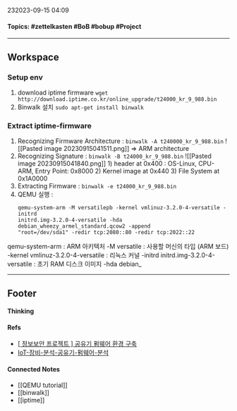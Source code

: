 232023-09-15 04:09
#### Topics: #zettelkasten #BoB #bobup #Project
---
## Workspace
### Setup env
1. download iptime firmware
	`wget http://download.iptime.co.kr/online_upgrade/t24000_kr_9_988.bin`
2. Binwalk 설치
	`sudo apt-get install binwalk`

### Extract iptime-firmware
1. Recognizing Firmware Architecture : `binwalk -A t240000_kr_9_988.bin`
	![[Pasted image 20230915041511.png]]
	=> ARM architecture
2. Recognizing Signature : `binwalk -B t24000_kr_9_988.bin`
	![[Pasted image 20230915041840.png]]
		1) header at 0x400 : OS-Linux, CPU-ARM, Entry Point: 0x8000
		2) Kernel image at 0x440
		3) File System at 0x1A0000
3. Extracting Firmware : `binwalk -e t24000_kr_9_988.bin`
4. QEMU 실행 : 
	```
	qemu-system-arm -M versatilepb -kernel vmlinuz-3.2.0-4-versatile -initrd
	initrd.img-3.2.0-4-versatile -hda debian_wheezy_armel_standard.qcow2 -append
	"root=/dev/sda1" -redir tcp:2080::80 -redir tcp:2022::22
	```
qemu-system-arm : ARM 아키텍처
-M versatile : 사용할 머신의 타입 (ARM 보드)
-kernel vmlinuz-3.2.0-4-versatile : 리눅스 커널
-initrd initrd.img-3.2.0-4-versatile : 초기 RAM 디스크 이미지
-hda debian_


---
## Footer
#### Thinking
> 

#### Refs
* [[ 정보보안 프로젝트 ] 공유기 펌웨어 환경 구축](https://devdori.tistory.com/45)
* [IoT-장비-분석-공유기-펌웨어-분석](https://laoching.tistory.com/entry/IoT-%EC%9E%A5%EB%B9%84-%EB%B6%84%EC%84%9D-%EA%B3%B5%EC%9C%A0%EA%B8%B0-%ED%8E%8C%EC%9B%A8%EC%96%B4-%EB%B6%84%EC%84%9D)


#### Connected Notes
* [[QEMU tutorial]]
* [[binwalk]] 
* [[iptime]]